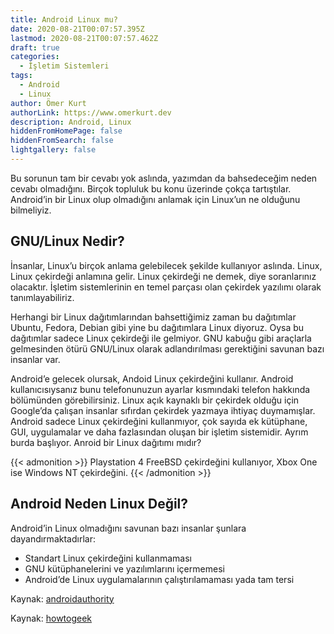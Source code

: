 ```yaml
---
title: Android Linux mu?
date: 2020-08-21T00:07:57.395Z
lastmod: 2020-08-21T00:07:57.462Z
draft: true
categories:
  - İşletim Sistemleri
tags:
  - Android
  - Linux
author: Ömer Kurt
authorLink: https://www.omerkurt.dev
description: Android, Linux
hiddenFromHomePage: false
hiddenFromSearch: false
lightgallery: false
---
```

Bu sorunun tam bir cevabı yok aslında, yazımdan da bahsedeceğim neden cevabı olmadığını. Birçok topluluk bu konu üzerinde çokça tartıştılar. Android’in bir Linux olup olmadığını anlamak için Linux’un ne olduğunu bilmeliyiz.

## GNU/Linux Nedir?
İnsanlar, Linux’u birçok anlama gelebilecek şekilde kullanıyor aslında. Linux, Linux çekirdeği anlamına gelir. Linux çekirdeği ne demek, diye soranlarınız olacaktır. İşletim sistemlerinin en temel parçası olan çekirdek yazılımı olarak tanımlayabiliriz.

Herhangi bir Linux dağıtımlarından bahsettiğimiz zaman bu dağıtımlar Ubuntu, Fedora, Debian gibi yine bu dağıtımlara Linux diyoruz. Oysa bu dağıtımlar sadece Linux çekirdeği ile gelmiyor. GNU kabuğu gibi araçlarla gelmesinden ötürü GNU/Linux olarak adlandırılması gerektiğini savunan bazı insanlar var.

Android’e gelecek olursak, Andoid Linux çekirdeğini kullanır. Android kullanıcısıysanız bunu telefonunuzun ayarlar kısmındaki telefon hakkında bölümünden görebilirsiniz. Linux açık kaynaklı bir çekirdek olduğu için Google’da çalışan insanlar sıfırdan çekirdek yazmaya ihtiyaç duymamışlar. Android sadece Linux çekirdeğini kullanmıyor, çok sayıda ek kütüphane, GUI, uygulamalar ve daha fazlasından oluşan bir işletim sistemidir. Ayrım burda başlıyor. Anroid bir Linux dağıtımı mıdır?

{{< admonition >}}
Playstation 4 FreeBSD çekirdeğini kullanıyor, Xbox One ise Windows NT çekirdeğini.
{{< /admonition >}}

## Android Neden Linux Değil?
Android’in Linux olmadığını savunan bazı insanlar şunlara dayandırmaktadırlar:
* Standart Linux çekirdeğini kullanmaması
* GNU kütüphanelerini ve yazılımlarını içermemesi
* Android’de Linux uygulamalarının çalıştırılamaması yada tam tersi

Kaynak: [androidauthority](https://www.androidauthority.com/android-linux-784964/)

Kaynak: [howtogeek](https://www.howtogeek.com/189036/android-is-based-on-linux-but-what-does-that-mean/)

